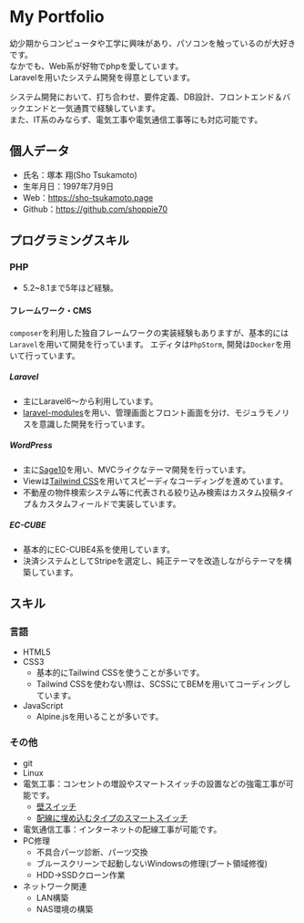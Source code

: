 # My Portfolio

幼少期からコンピュータや工学に興味があり、パソコンを触っているのが大好きです。  
なかでも、Web系が好物でphpを愛しています。  
Laravelを用いたシステム開発を得意としています。

システム開発において、打ち合わせ、要件定義、DB設計、フロントエンド＆バックエンドと一気通貫で経験しています。  
また、IT系のみならず、電気工事や電気通信工事等にも対応可能です。

## 個人データ
- 氏名：塚本 翔(Sho Tsukamoto)
- 生年月日：1997年7月9日
- Web：https://sho-tsukamoto.page
- Github：https://github.com/shoppie70

## プログラミングスキル

### PHP
- 5.2~8.1まで5年ほど経験。

#### フレームワーク・CMS
`composer`を利用した独自フレームワークの実装経験もありますが、基本的には`Laravel`を用いて開発を行っています。
エディタは`PhpStorm`, 開発は`Docker`を用いて行っています。

##### Laravel
- 主にLaravel6～から利用しています。
- [laravel-modules](https://github.com/nWidart/laravel-modules)を用い、管理画面とフロント画面を分け、モジュラモノリスを意識した開発を行っています。

##### WordPress
- 主に[Sage10](https://github.com/roots/sage)を用い、MVCライクなテーマ開発を行っています。
- Viewは[Tailwind CSS](https://tailwindcss.com/)を用いてスピーディなコーディングを進めています。
- 不動産の物件検索システム等に代表される絞り込み検索はカスタム投稿タイプ＆カスタムフィールドで実装しています。

##### EC-CUBE
- 基本的にEC-CUBE4系を使用しています。
- 決済システムとしてStripeを選定し、純正テーマを改造しながらテーマを構築しています。

## スキル
### 言語
- HTML5
- CSS3
    - 基本的にTailwind CSSを使うことが多いです。
    - Tailwind CSSを使わない際は、SCSSにてBEMを用いてコーディングしています。
- JavaScript
    - Alpine.jsを用いることが多いです。

### その他
- git
- Linux
- 電気工事：コンセントの増設やスマートスイッチの設置などの強電工事が可能です。
    - [壁スイッチ](https://amzn.to/3Ryn2xk)
    - [配線に埋め込むタイプのスマートスイッチ](https://amzn.to/3XY6voR)
- 電気通信工事：インターネットの配線工事が可能です。
- PC修理
    - 不具合パーツ診断、パーツ交換
    - ブルースクリーンで起動しないWindowsの修理(ブート領域修復)
    - HDD→SSDクローン作業
- ネットワーク関連
    - LAN構築
    - NAS環境の構築
